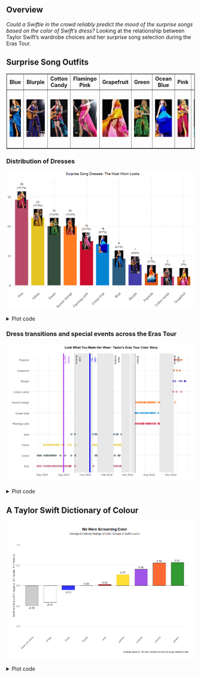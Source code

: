 ## Overview

*Could a Swiftie in the crowd reliably predict the mood of the surprise
songs based on the color of Swift’s dress?* Looking at the relationship
between Taylor Swift’s wardrobe choices and her surprise song selection
during the Eras Tour.

## Surprise Song Outfits

<table border="1">
<tr>
<th>Blue</th>
<th>Blurple</th>
<th>Cotton Candy</th>
<th>Flamingo Pink</th>
<th>Grapefruit</th>
<th>Green</th>
<th>Ocean Blue</th>
<th>Pink</th>
<th>Popsicle</th>
<th>Sunset Orange</th>
<th>Yellow</th>
</tr>
<tr>
<td style="width:100px; height:150px; text-align:center; vertical-align:middle">
<img src="https://github.com/cmjt/studyinswift/blob/main/dress_images/images_high_res/cropped/blue.jpg?raw=true" width="100" height="100" style="object-fit:cover">
</td>
<td style="width:100px; height:150px; text-align:center; vertical-align:middle">
<img src="https://github.com/cmjt/studyinswift/blob/main/dress_images/images_high_res/cropped/blurple.jpg?raw=true" width="100" height="100" style="object-fit:cover">
</td>
<td style="width:100px; height:150px; text-align:center; vertical-align:middle">
<img src="https://github.com/cmjt/studyinswift/blob/main/dress_images/images_high_res/cropped/cotton_candy.jpg?raw=true" width="100" height="100" style="object-fit:cover">
</td>
<td style="width:100px; height:150px; text-align:center; vertical-align:middle">
<img src="https://github.com/cmjt/studyinswift/blob/main/dress_images/images_high_res/cropped/flamingo_pink.jpg?raw=true" width="100" height="100" style="object-fit:cover">
</td>
<td style="width:100px; height:150px; text-align:center; vertical-align:middle">
<img src="https://github.com/cmjt/studyinswift/blob/main/dress_images/images_high_res/cropped/grapefruit.jpg?raw=true" width="100" height="100" style="object-fit:cover">
</td>
<td style="width:100px; height:150px; text-align:center; vertical-align:middle">
<img src="https://github.com/cmjt/studyinswift/blob/main/dress_images/images_high_res/cropped/green.jpg?raw=true" width="100" height="100" style="object-fit:cover">
</td>
<td style="width:100px; height:150px; text-align:center; vertical-align:middle">
<img src="https://github.com/cmjt/studyinswift/blob/main/dress_images/images_high_res/cropped/ocean_blue.jpg?raw=true" width="100" height="100" style="object-fit:cover">
</td>
<td style="width:100px; height:150px; text-align:center; vertical-align:middle">
<img src="https://github.com/cmjt/studyinswift/blob/main/dress_images/images_high_res/cropped/pink.jpg?raw=true" width="100" height="100" style="object-fit:cover">
</td>
<td style="width:100px; height:150px; text-align:center; vertical-align:middle">
<img src="https://github.com/cmjt/studyinswift/blob/main/dress_images/images_high_res/cropped/popsicle.jpg?raw=true" width="100" height="100" style="object-fit:cover">
</td>
<td style="width:100px; height:150px; text-align:center; vertical-align:middle">
<img src="https://github.com/cmjt/studyinswift/blob/main/dress_images/images_high_res/cropped/sunset_orange.jpg?raw=true" width="100" height="100" style="object-fit:cover">
</td>
<td style="width:100px; height:150px; text-align:center; vertical-align:middle">
<img src="https://github.com/cmjt/studyinswift/blob/main/dress_images/images_high_res/cropped/yellow.jpg?raw=true" width="100" height="100" style="object-fit:cover">
</td>
</tr>
</table>

### Distribution of Dresses
![](https://github.com/cmjt/studyinswift/blob/main/README_files/figure-markdown_strict/unnamed-chunk-1-2.png?raw=true)

<details>
<summary>
Plot code
</summary>

```r
    require(tidyverse)
    require(ggimage)
    surpriseSongsDressColours <- "raw_data/surprise_songs.xlsx"
    surpriseSongsDressColours <- readxl::read_excel(surpriseSongsDressColours, sheet = "List")

    pianoSongsData <- surpriseSongsDressColours[surpriseSongsDressColours$Instrument == "Piano",]
    dressColorMapping <- unique(pianoSongsData %>% select(DressName, ColourHex1))
    colorPaletteDresses <- setNames(dressColorMapping$ColourHex1, dressColorMapping$DressName)
    pianoSongsData$Date <- as.Date(pianoSongsData$Date)
    pathToDressColours <- "dress_images/images_high_res/cropped/"
    pianoSongsData %>%
      count(DressName) %>%
      mutate(
        percentage = n / sum(n) * 100,
        imagePath = case_when(
          DressName == "Pink" ~paste0(pathToDressColours, "pink.jpg"),
          DressName == "Green" ~paste0(pathToDressColours, "green.jpg"),
          DressName == "Yellow" ~paste0(pathToDressColours, "yellow.jpg"),
          DressName == "Blue" ~paste0(pathToDressColours, "blue.jpg"),
          DressName == "Flamingo pink" ~ paste0(pathToDressColours,"flamingo_pink.jpg"),
          DressName == "Ocean blue" ~ paste0(pathToDressColours,"ocean_blue.jpg"),
          DressName == "Sunset orange" ~ paste0(pathToDressColours,"sunset_orange.jpg"),
          DressName == "Cotton candy" ~paste0(pathToDressColours, "cotton_candy.jpg"),
          DressName == "Blurple" ~paste0(pathToDressColours, "blurple.jpg"),
          DressName == "Grapefruit" ~ paste0(pathToDressColours,"grapefruit.jpg"),
          DressName == "Popsicle" ~ paste0(pathToDressColours,"popsicle.jpg"),
          # Add more conditions for each DressName
          TRUE ~ NA_character_
        )
      ) -> pianoSongsDataWithImages

pianoSongsData %>%
  count(DressName) %>%
  mutate(
    percentage = n / sum(n) * 100,
    imagePath = case_when(
      DressName == "Pink" ~paste0(pathToDressColours, "Pink.jpg"),
      DressName == "Green" ~paste0(pathToDressColours, "Green.jpg"),
      DressName == "Yellow" ~paste0(pathToDressColours, "Yellow.jpg"),
      DressName == "Blue" ~paste0(pathToDressColours, "Blue.jpg"),
      DressName == "Flamingo pink" ~ paste0(pathToDressColours,"Flamingo pink.jpg"),
      DressName == "Ocean blue" ~ paste0(pathToDressColours,"Ocean blue.jpg"),
      DressName == "Sunset orange" ~ paste0(pathToDressColours,"Sunset orange.jpg"),
      DressName == "Cotton candy" ~paste0(pathToDressColours, "Cotton candy.jpg"),
      DressName == "Blurple" ~paste0(pathToDressColours, "Blurple.jpg"),
      DressName == "Grapefruit" ~ paste0(pathToDressColours,"Grapefruit.jpg"),
      DressName == "Popsicle" ~ paste0(pathToDressColours,"Popsicle.jpg"),
      TRUE ~ NA_character_
    )
  ) -> pianoSongsDataWithImages

dressVis <- ggplot(pianoSongsDataWithImages, aes(x = reorder(DressName, -n), y = n, fill = DressName)) +
  geom_bar(stat = "identity", width = 0.8) +  
  geom_image(
    aes(image = imagePath, y = n),  
    size = 0.15,                    
    by = "height"                    
  ) +
  geom_text(
    aes(y = n + 3.8, label = paste0(n, "\n(", round(percentage, 1), "%)")),  
    vjust = 0,  
    color = "black",
    size = 4
  ) +
  scale_fill_manual(values = colorPaletteDresses) +
  theme_minimal() +
  labs(
    title = "Surprise Song Dresses: The Most Worn Looks",
    x = "Dress Color",
    y = "Count"
  ) +
  theme(
    axis.text.x = element_text(angle = 45, hjust = 1, size = 14),
    axis.text.y = element_text(size = 14),
    plot.title = element_text(hjust = 0.5, size = 16),
    axis.title.x = element_blank(),
    axis.title.y = element_blank(),
    legend.position = "none"
  ) +
  ylim(0, 35)  # Increase limit to prevent text from the pink dress from being cropped


ggsave("README_files/figure-markdown_strict/unnamed-chunk-1-2.png", width=10, height=8)

dressVis
```
</details>

### Dress transitions and special events across the Eras Tour
![](https://github.com/cmjt/studyinswift/blob/main/README_files/figure-markdown_strict/unnamed-chunk-1-3.png?raw=true)

<details>
<summary>
Plot code
</summary>

```r
# First, find the first date for each dress
dress_first_appearance <- pianoSongsData %>%
  group_by(DressName) %>%
  summarize(FirstAppearance = min(Date)) %>%
  arrange((FirstAppearance))

# Convert DressName to a factor with ordered levels
pianoSongsData$DressName <- factor(pianoSongsData$DressName, 
                                   levels = dress_first_appearance$DressName)

max_dress_level <- length(unique(pianoSongsData$DressName))

ggplot(pianoSongsData, aes(x = Date, y = DressName, color = ColourHex1)) +
  geom_point(size = 4, alpha = 0.5) +
  scale_color_identity() +
  theme_minimal() +
  labs(
    title = "Look What You Made Her Wear: Taylor's Eras Tour Color Story",
    x = "",
    y = ""
  ) +
  geom_rect(aes(xmin = as.Date("2023-08-28"), xmax = as.Date("2023-11-08"),
                ymin = -Inf, ymax = Inf), fill = "gray", alpha = 0.01, color = NA) +
  geom_rect(aes(xmin = as.Date("2023-11-27"), xmax = as.Date("2024-02-06"),
                ymin = -Inf, ymax = Inf), fill = "gray", alpha = 0.01, color = NA) +  
  geom_rect(aes(xmin = as.Date("2024-03-10"), xmax = as.Date("2024-05-08"),
                ymin = -Inf, ymax = Inf), fill = "gray", alpha = 0.01, color = NA) +
  geom_rect(aes(xmin = as.Date("2024-08-21"), xmax = as.Date("2024-10-17"),
                ymin = -Inf, ymax = Inf), fill = "gray", alpha = 0.01, color = NA) +
  # Vertical lines for the key events
  geom_vline(xintercept = as.Date("2024-05-09"), linetype = "dashed", color = "black") +
  geom_vline(xintercept = as.Date("2024-10-18"), linetype = "dashed", color = "black") +
  geom_vline(xintercept = as.Date("2023-08-24"), linetype = "dashed", color = "black") +
  geom_vline(xintercept = as.Date("2024-02-07"), linetype = "dashed", color = "black") +
  geom_vline(xintercept = as.Date("2024-04-19"), linetype = "solid", color = "white", size=2) +
  geom_vline(xintercept = as.Date("2023-07-07"), linetype = "solid", color = "purple", size =2) +
  geom_vline(xintercept = as.Date("2023-10-27"), linetype = "solid", color = "blue", size =2) +
  
  # Text annotations for the events above
  annotate("text", x = as.Date("2024-05-09"), y = max_dress_level, 
           label = "Europe", color = "black", angle = -90, vjust = -1) +
  annotate("text", x = as.Date("2024-10-18"), y = max_dress_level, 
           label = "North \nAmerica", color = "black", angle = -90, vjust = -0.2) +
  annotate("text", x = as.Date("2023-08-24"), y = max_dress_level, 
           label = "Latin \nAmerica", color = "black", angle = -90, vjust = -0.2) +
  annotate("text", x = as.Date("2024-02-07"), y = max_dress_level, 
           label = "Asia/\nOceania", color = "black", angle = -90, vjust = -0.2) +
  annotate("text", x = as.Date("2024-04-19"), y = max_dress_level, 
           label = "TTPD", color = "white", angle = -90, vjust = -1, 
           fontface = "bold") + ##this one is bold because white is hard to see, but TTPD IS white
   annotate("text", x = as.Date("2023-07-07"), y = max_dress_level, 
           label = "Speak\nNow TV", color = "purple", angle = -90, vjust = -0.2) +
  annotate("text", x = as.Date("2023-10-27"), y = max_dress_level, 
           label = "1989\nTV", color = "blue", angle = -90, vjust = -0.2) +
  
  scale_x_date(date_labels = "%b %Y", date_breaks = "3 months") +
  theme(axis.text.x = element_text(angle = 0, hjust = 1, size = 12),
        axis.text.y = element_text(size = 12),
        plot.title = element_text(hjust=0.5, size = 14, margin = margin(b = 20), face = "bold"),
        plot.margin = margin(t = 10, r = 10, b = 10, l = 10)
        )
```
</details>

## A Taylor Swift Dictionary of Colour
![](https://github.com/cmjt/studyinswift/blob/main/README_files/figure-markdown_strict/unnamed-chunk-1-4.png?raw=true)

<details>
<summary>
Plot code
</summary>

```r
# First, create expanded dataset with separated colors and meanings
rawColorData <- data.frame(
  colour = trimws(unlist(strsplit(allSongsMetadata$colour_MK, ";"))),
  meaning = trimws(unlist(strsplit(allSongsMetadata$colour_meaningMK, ";")))
) %>%
  filter(!is.na(colour) & !is.na(meaning))

colorSentimentScores <- rawColorData %>%
  mutate(
    meaning = trimws(meaning),  
    score = case_when(
      tolower(meaning) == "positive" ~ 1,
      tolower(meaning) == "neutral" ~ 0,
      tolower(meaning) == "negative" ~ -1,
      TRUE ~ NA_real_
    )
  )

# Calculate average sentiment for each individual color
individualColorSentiments <- colorSentimentScores %>%
  group_by(colour) %>%
  summarise(
    avgSentiment = mean(score, na.rm = TRUE),
    mentionCount = n()
  ) %>%
  ungroup()

# Create color groups mapping dataset
colorGroupMappings <- data.frame(
  colour = names(colorGroups),
  groupName = unlist(colorGroups)
)

# Calculate group-level sentiments
colorGroupSentiments <- individualColorSentiments %>%
  left_join(colorGroupMappings, by = "colour") %>%
  group_by(groupName) %>%
  summarise(
    groupSentiment = mean(avgSentiment, na.rm = TRUE),
    totalMentions = sum(mentionCount),
    colorsInGroup = n()
  ) %>%
  arrange(desc(groupSentiment))

# Print results
print("Individual Color Sentiments:")
print(individualColorSentiments %>% arrange(desc(avgSentiment)))

print("\nColor Group Sentiments:")
print(colorGroupSentiments)


## Finally, look at it:
# Create representative colors for each group
groupColors <- c(
  "purples" = "#8A2BE2",      # Using ultraviolet
  "yellows" = "#FFD700",      # Using gold
  "reds" = "#FF0000",         # Using red
  "blues" = "#0000FF",        # Using blue
  "greens" = "#008000",       # Using green
  "colorful" = "#FF4500",     # Using rainbow
  "black and white" = "#C0C0C0", # Using silver
  "whites" = "#FFFFFF",       # Using white
  "blacks" = "#000000"        # Using black
)

# Create the enhanced plot
ggplot(colorGroupSentiments, 
       aes(x = reorder(groupName, groupSentiment), 
           y = groupSentiment,
           fill = groupName)) +
  geom_hline(yintercept = 0, 
             linetype = "dashed", 
             color = "gray50",
             size = 0.3) +
  geom_bar(stat = "identity", 
           alpha = 0.8, 
           width = 0.7,
           color = "gray20",
           size = 0.5) +
  geom_text(aes(label = sprintf("%.2f", groupSentiment),
                vjust = ifelse(groupSentiment >= 0, -0.5, 1.5)),
            position = position_dodge(width = 0.7),
            size = 4) +
  scale_fill_manual(values = groupColors) +
  labs(
    title = "We Were Screaming Color",
    subtitle = "Average Emotional Ratings of Color Groups in Swift's Lyrics",
    x = NULL,
    y = "Sentiment Score (-1 = Negative, 0 = Neutral, 1 = Positive)",
    caption = paste("Analysis based on", nrow(rawColorData), "color mentions across 242 songs release to date")
  ) +
  theme_minimal() +
  theme(
    plot.title = element_text(hjust = 0.5, face = "bold", size = 16),
    plot.subtitle = element_text(hjust = 0.5, size = 12),
    axis.text.x = element_text(angle = 45, hjust = 1, size = 11, vjust =1),
    axis.text.y = element_text(size = 11),
    legend.position = "none",
    panel.grid.major.x = element_blank(),
    panel.grid.minor = element_blank(),
    plot.margin = margin(1, 1, 1, 1, "cm")
  ) +
  scale_y_continuous(
    limits = c(-1.1, 1.1),
    breaks = seq(-1, 1, 0.5)
  )

```
</details>
